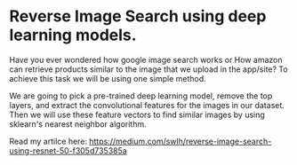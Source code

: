 # Reverse Image Search using deep learning models.


Have you ever wondered how google image search works or How amazon can retrieve products similar to the image that we upload in the app/site? To achieve this task we will be using one simple method.

We are going to pick a pre-trained deep learning model, remove the top layers, and extract the convolutional features for the images in our dataset. Then we will use these feature vectors to find similar images by using sklearn's nearest neighbor algorithm.

Read my artilce here: https://medium.com/swlh/reverse-image-search-using-resnet-50-f305d735385a
